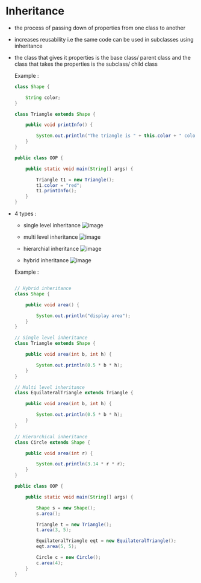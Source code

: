 # Inheritance
- the process of passing down of properties from one class to another
- increases reusability i.e the same code can be used in subclasses using inheritance
- the class that gives it properties is the base class/ parent class and the class that takes the properties is the subclass/
  child class

  Example :
  ```java
  class Shape {

      String color;
  }

  class Triangle extends Shape {

      public void printInfo() {

          System.out.println("The triangle is " + this.color + " color");
      }
  }

  public class OOP {

      public static void main(String[] args) {

          Triangle t1 = new Triangle();
          t1.color = "red";
          t1.printInfo();
      }
  }
  
- 4 types :
  - single level inheritance
    ![image](https://github.com/user-attachments/assets/16e05f89-8bb2-4569-a5e6-64e2bf58eed2)

  - multi level inheritance
    ![image](https://github.com/user-attachments/assets/bf2a945c-373e-48ec-a138-5c4f449025c1)

  - hierarchial inheritance
    ![image](https://github.com/user-attachments/assets/bdfa6b00-5502-43ee-84db-97f87e079c7e)

  - hybrid inheritance
    ![image](https://github.com/user-attachments/assets/1cde1090-d231-4fbc-bebb-f231dd0db83b)


  Example :
  ```java

  // Hybrid inheritance
  class Shape {

      public void area() {

          System.out.println("display area");
      }
  }

  // Single level inheritance
  class Triangle extends Shape {

      public void area(int b, int h) {

          System.out.println(0.5 * b * h);
      }
  }

  // Multi level inheritance
  class EquilateralTriangle extends Triangle {

      public void area(int b, int h) {

          System.out.println(0.5 * b * h);
      }
  }

  // Hierarchical inheritance
  class Circle extends Shape {

      public void area(int r) {

          System.out.println(3.14 * r * r);
      }
  }

  public class OOP {

      public static void main(String[] args) {

          Shape s = new Shape();
          s.area();

          Triangle t = new Triangle();
          t.area(3, 5);

          EquilateralTriangle eqt = new EquilateralTriangle();
          eqt.area(5, 5);

          Circle c = new Circle();
          c.area(4);
      }
  }
